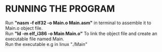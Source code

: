 # RUNNING THE PROGRAM
Run **"nasm -f elf32 -o Main.o Main.asm"** in terminal to assemble it to Main.o object file.<br>
Run **"ld -m elf_i386 -o Main Main.o"** To link the object file and create an executable file named Main.<br>
Run the executable e.g in linux "./Main"
